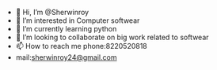 - 👋 Hi, I’m @Sherwinroy
- 👀 I’m interested in Computer softwear
- 🌱 I’m currently learning python
- 💞️ I’m looking to collaborate on big work related to softwear 
- 📫 How to reach me phone:8220520818
- mail:sherwinroy24@gmail.com

<!---
Sherwinroy/Sherwinroy is a ✨ special ✨ repository because its `README.md` (this file) appears on your GitHub profile.
You can click the Preview link to take a look at your changes.
--->
